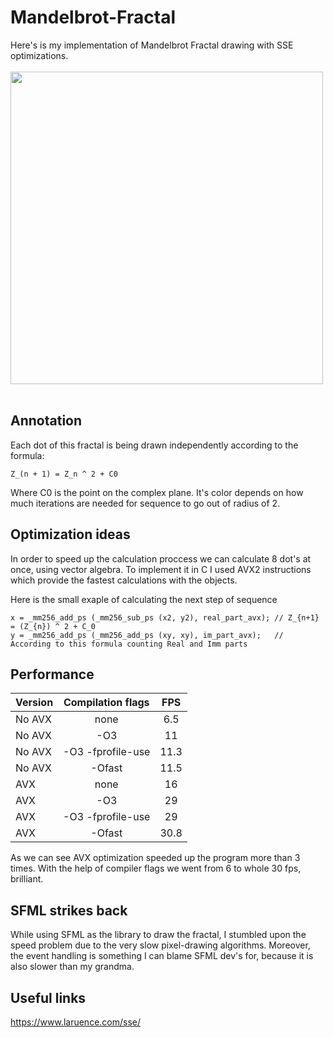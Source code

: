 # Mandelbrot-Fractal
 Here's is my implementation of Mandelbrot Fractal drawing with SSE optimizations.
 </br>
 </br>
<img src="https://user-images.githubusercontent.com/57039216/227485430-7cd9c1d4-45a2-491a-a618-9aba52ce0a21.png" width="500px"/>
 </br>
 </br>

## Annotation
Each dot of this fractal is being drawn independently according to the formula:
~~~
Z_(n + 1) = Z_n ^ 2 + C0
~~~
Where C0 is the point on the complex plane. It's color depends on how much iterations are needed for sequence to go out of radius of 2.

## Optimization ideas

In order to speed up the calculation proccess we can calculate 8 dot's at once, using vector algebra. To implement it in C I used AVX2 instructions which provide the fastest calculations with the objects.

Here is the small exaple of calculating the next step of sequence
~~~
x = _mm256_add_ps (_mm256_sub_ps (x2, y2), real_part_avx); // Z_{n+1} = (Z_{n}) ^ 2 + C_0
y = _mm256_add_ps (_mm256_add_ps (xy, xy), im_part_avx);   // According to this formula counting Real and Imm parts 
~~~

## Performance

| Version      | Compilation flags | FPS |
| ------      | :---------------: | :------------: | 
| No AVX      | none              | 6.5            |  
| No AVX      | -О3               | 11             |  
| No AVX      | -О3 -fprofile-use | 11.3           | 
| No AVX      | -Оfast            | 11.5           | 
| AVX         | none              | 16             |  
| AVX         | -О3               | 29             | 
| AVX         | -О3 -fprofile-use | 29             | 
| AVX         | -Ofast            | 30.8           | 


As we can see AVX optimization speeded up the program more than 3 times. With the help of compiler flags we went from 6 to whole 30 fps, brilliant.

## SFML strikes back

While using SFML as the library to draw the fractal, I stumbled upon the speed problem due to the very slow pixel-drawing algorithms. Moreover, the event handling is something I can blame SFML dev's for, because it is also slower than my grandma.

## Useful links 
https://www.laruence.com/sse/
